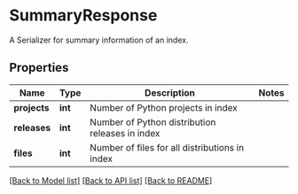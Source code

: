 # SummaryResponse

A Serializer for summary information of an index.
## Properties
Name | Type | Description | Notes
------------ | ------------- | ------------- | -------------
**projects** | **int** | Number of Python projects in index | 
**releases** | **int** | Number of Python distribution releases in index | 
**files** | **int** | Number of files for all distributions in index | 

[[Back to Model list]](../README.md#documentation-for-models) [[Back to API list]](../README.md#documentation-for-api-endpoints) [[Back to README]](../README.md)


